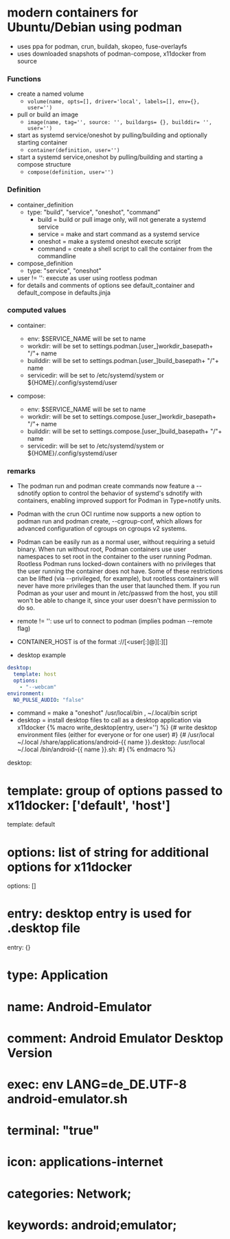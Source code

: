 # modern containers for Ubuntu/Debian using podman

+ uses ppa for podman, crun, buildah, skopeo, fuse-overlayfs
+ uses downloaded snapshots of podman-compose, x11docker from source

### Functions

+ create a named volume
  + `volume(name, opts=[], driver='local', labels=[], env={}, user='')`
+ pull or build an image
  + `image(name, tag='', source: '', buildargs= {}, builddir= '', user='')`
+ start as systemd service/oneshot by pulling/building and optionally starting container
  + `container(definition, user='')`
+ start a systemd service,oneshot by pulling/building and starting a compose structure
  + `compose(definition, user='')`

### Definition

+ container_definition
  + type: "build", "service", "oneshot", "command"
    + build   = build or pull image only, will not generate a systemd service
    + service = make and start command as a systemd service
    + oneshot = make a systemd oneshot execute script
    + command = create a shell script to call the container from the commandline
+ compose_definition
  + type: "service", "oneshot"
+ user != '': execute as user using rootless podman
+ for details and comments of options see default_container and default_compose in defaults.jinja

### computed values


+ container:
  + env: $SERVICE_NAME will be set to name
  + workdir: will be set to settings.podman.[user_]workdir_basepath+ "/"+ name
  + builddir: will be set to settings.podman.[user_]build_basepath+ "/"+ name
  + servicedir: will be set to /etc/systemd/system or ${HOME}/.config/systemd/user

+ compose:
  + env: $SERVICE_NAME will be set to name
  + workdir: will be set to settings.compose.[user_]workdir_basepath+ "/"+ name
  + builddir: will be set to settings.compose.[user_]build_basepath+ "/"+ name
  + servicedir: will be set to /etc/systemd/system or ${HOME}/.config/systemd/user


### remarks

+ The podman run and podman create commands now feature a --sdnotify option to control the behavior of systemd's sdnotify with containers, enabling improved support for Podman in Type=notify units.

+ Podman with the crun OCI runtime now supports a new option to podman run and podman create, --cgroup-conf, which allows for advanced configuration of cgroups on cgroups v2 systems.

+ Podman can be easily run as a normal user, without requiring a setuid binary. When run without root, Podman containers use user namespaces to set root in the container to the user running Podman. Rootless Podman runs locked-down containers with no privileges that the user running the container does not have. Some of these restrictions can be lifted (via --privileged, for example), but rootless containers will never have more privileges than the user that launched them. If you run Podman as your user and mount in /etc/passwd from the host, you still won't be able to change it, since your user doesn't have permission to do so.

+ remote  != '': use url to connect to podman (implies podman --remote flag)
+ CONTAINER_HOST is of the format <schema>://[<user[:<password>]@]<host>[:<port>][<path>]


+ desktop example
```yaml
desktop:
  template: host
  options:
    - "--webcam"
environment:
  NO_PULSE_AUDIO: "false"
```

+ command = make a "oneshot" /usr/local/bin , ~/.local/bin script
+ desktop = install desktop files to call as a desktop application via x11docker
{% macro write_desktop(entry, user='') %}
{# write desktop environment files (either for everyone or for one user) #}
{#
/usr/local
~/.local
/share/applications/android-{{ name }}.desktop:
/usr/local
~/.local
/bin/android-{{ name }}.sh:
#}
{% endmacro %}

desktop:
  # template: group of options passed to x11docker:  ['default', 'host']
  template: default
  # options: list of string for additional options for x11docker
  options: []
  # entry: desktop entry is used for .desktop file
  entry: {}
  # type: Application
  # name: Android-Emulator
  # comment: Android Emulator Desktop Version
  # exec: env LANG=de_DE.UTF-8 android-emulator.sh
  # terminal: "true"
  # icon: applications-internet
  # categories: Network;
  # keywords: android;emulator;

